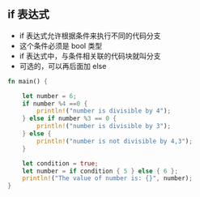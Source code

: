 ## if 表达式

* if 表达式允许根据条件来执行不同的代码分支
* 这个条件必须是 bool 类型
* if 表达式中，与条件相关联的代码块就叫分支
* 可选的，可以再后面加 else 


```rust
fn main() {

    let number = 6;
    if number %4 ==0 {
        println!("number is divisible by 4");
    } else if number %3 == 0 {
        println!("number is divisible by 3");
    } else {
        println!("number is not divisible by 4,3");
    }

    let condition = true;
    let number = if condition { 5 } else { 6 };
    println!("The value of number is: {}", number);
}
```



